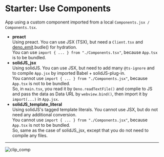 # Starter: Use Components
App using a custom component imported from a local `Components.jsx / Components.tsx`. 
- **preact**<br>
  Using preact. You can use JSX (TSX), but need a `Client.tsx` and [deno_emit](https://github.com/denoland/deno_emit).budle() for hydration.<br>
  You can use `import { ... } from "./Components.tsx"`, because `App.tsx` is to be bundled.
- **solidJS_jsx**<br>
  Using solidJS. You can use JSX, but need to add many `@ts-ignore` and to compile `App.jsx` by imported Babel + solidJS-plug-in.<br>
  You cannot use `import { ... } from "./Components.jsx"`, because `App.tsx` is not to be bundled.<br>
  So, in `main.tsx`, you read it by `Deno.readTextFile()` and complie to JS and pass the data as Data URL by `webview.bind()`, then import it by `import(...)` in `App.jsx`.
- **solidJS_template_literal**<br>
  Using solidJS's tagged template literals. You cannot use JSX, but do not need any additional conversion.<br>
  You cannot use `import { ... } from "./Components.jsx"`, because `App.tsx` is not to be bundled.<br>
  So, same as the case of solidJS_jsx, except that you do not need to compile any files.

----
![clip_comp](https://user-images.githubusercontent.com/49331838/192083057-a2bdfc14-4e8b-4949-a529-0a339e00ea00.gif)
